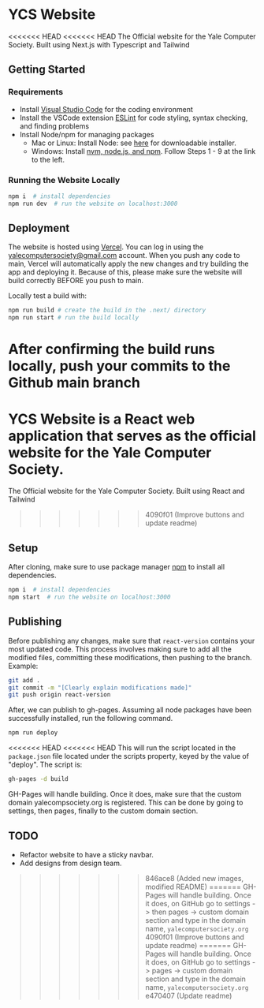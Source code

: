 # YCS Website

<<<<<<< HEAD
<<<<<<< HEAD
The Official website for the Yale Computer Society. Built using Next.js with Typescript and Tailwind

## Getting Started

### Requirements

- Install [Visual Studio Code](https://code.visualstudio.com/Download) for the coding environment
- Install the VSCode extension [ESLint](https://marketplace.visualstudio.com/items?itemName=dbaeumer.vscode-eslint) for code styling, syntax checking, and finding problems
- Install Node/npm for managing packages
  - Mac or Linux: Install Node: see [here](https://nodejs.org/en/download/) for downloadable installer.
  - Windows: Install [nvm, node.js, and npm](https://docs.microsoft.com/en-us/windows/nodejs/setup-on-wsl2#install-nvm-nodejs-and-npm). Follow Steps 1 - 9 at the link to the left.

### Running the Website Locally

```bash
npm i  # install dependencies
npm run dev  # run the website on localhost:3000
```

## Deployment

The website is hosted using [Vercel](https://vercel.com/). You can log in using the <yalecomputersociety@gmail.com> account. When you push any code to main, Vercel will automatically apply the new changes and try building the app and deploying it. Because of this, please make sure the website will build correctly BEFORE you push to main.

Locally test a build with:

```bash
npm run build # create the build in the .next/ directory
npm run start # run the build locally
```

After confirming the build runs locally, push your commits to the Github main branch
=======
YCS Website is a React web application that serves as the official website for the Yale Computer Society.
=======
The Official website for the Yale Computer Society. Built using React and Tailwind
>>>>>>> 4090f01 (Improve buttons and update readme)

## Setup

After cloning, make sure to use package manager [npm](https://nodejs.org/en/download) to install all dependencies.

```bash
npm i  # install dependencies
npm start  # run the website on localhost:3000
```

## Publishing

Before publishing any changes, make sure that `react-version` contains your most updated code. This process involves making sure to add all the modified files, committing these modifications, then pushing to the branch. Example:

```bash
git add .
git commit -m "[Clearly explain modifications made]"
git push origin react-version
```

After, we can publish to gh-pages. Assuming all node packages have been successfully installed, run the following command.

```bash
npm run deploy
```

<<<<<<< HEAD
<<<<<<< HEAD
This will run the script located in the `package.json` file located under the scripts property, keyed by the value of "deploy". The script is:

```bash
gh-pages -d build
```

GH-Pages will handle building. Once it does, make sure that the custom domain yalecompsociety.org is registered. This can be done by going to settings, then pages, finally to the custom domain section.

## TODO

- Refactor website to have a sticky navbar.
- Add designs from design team.
>>>>>>> 846ace8 (Added new images, modified README)
=======
GH-Pages will handle building. Once it does, on GitHub go to settings -> then pages -> custom domain section and type in the domain name, `yalecomputersociety.org`
>>>>>>> 4090f01 (Improve buttons and update readme)
=======
GH-Pages will handle building. Once it does, on GitHub go to settings -> pages -> custom domain section and type in the domain name, `yalecomputersociety.org`
>>>>>>> e470407 (Update readme)
